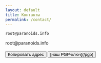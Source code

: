 ```yaml
---
layout: default
title: Контакты
permalink: /contact/
---
```

```
root@paranoids.info
```
<div id="copy">root@paranoids.info</div>
<br>
<button class="glo" id="copy">Копировать адрес</button>
<button class="glo" href="/pgp">[наш PGP-ключ](/pgp)</button>

